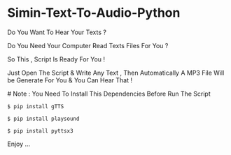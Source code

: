 # Simin-Text-To-Audio-Python
<p>Do You Want To Hear Your Texts ?</p> 
<p>Do You Need Your Computer Read Texts Files For You ?</p> 
<p>So This , Script Is Ready For You !</p> 
<p>Just Open The Script &amp; Write Any Text , Then Automatically A MP3 File Will be Generate For You &amp; You Can Hear That !</p> 
# Note : You Need To Install This Dependencies Before Run The Script 

```console
$ pip install gTTS  
```

```console
$ pip install playsound  
```

```console
$ pip install pyttsx3 
```

<p>Enjoy ...</p>
